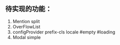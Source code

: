 ## 待实现的功能：
1. Mention split
2. OverFlowList
3. configProvider prefix-cls locale #empty #loading
5. Modal simple
